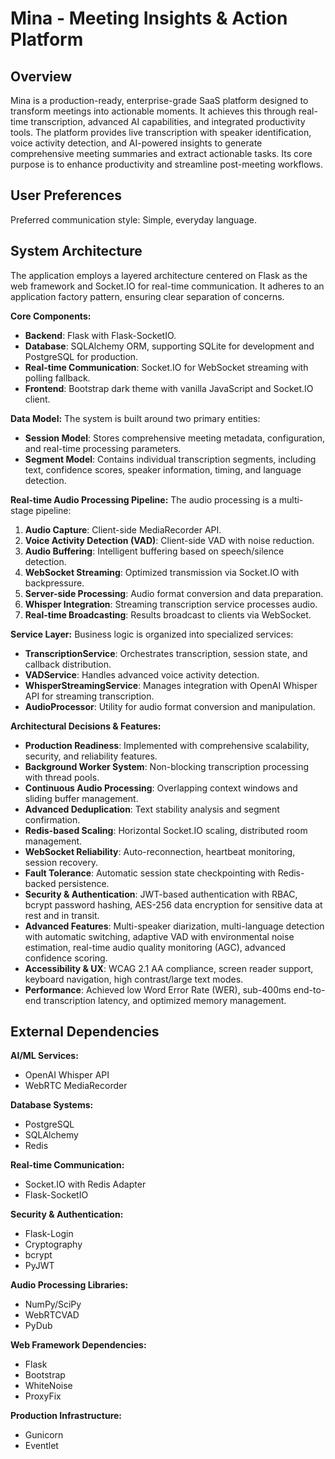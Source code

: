 # Mina - Meeting Insights & Action Platform

## Overview

Mina is a production-ready, enterprise-grade SaaS platform designed to transform meetings into actionable moments. It achieves this through real-time transcription, advanced AI capabilities, and integrated productivity tools. The platform provides live transcription with speaker identification, voice activity detection, and AI-powered insights to generate comprehensive meeting summaries and extract actionable tasks. Its core purpose is to enhance productivity and streamline post-meeting workflows.

## User Preferences

Preferred communication style: Simple, everyday language.

## System Architecture

The application employs a layered architecture centered on Flask as the web framework and Socket.IO for real-time communication. It adheres to an application factory pattern, ensuring clear separation of concerns.

**Core Components:**
- **Backend**: Flask with Flask-SocketIO.
- **Database**: SQLAlchemy ORM, supporting SQLite for development and PostgreSQL for production.
- **Real-time Communication**: Socket.IO for WebSocket streaming with polling fallback.
- **Frontend**: Bootstrap dark theme with vanilla JavaScript and Socket.IO client.

**Data Model:**
The system is built around two primary entities:
- **Session Model**: Stores comprehensive meeting metadata, configuration, and real-time processing parameters.
- **Segment Model**: Contains individual transcription segments, including text, confidence scores, speaker information, timing, and language detection.

**Real-time Audio Processing Pipeline:**
The audio processing is a multi-stage pipeline:
1.  **Audio Capture**: Client-side MediaRecorder API.
2.  **Voice Activity Detection (VAD)**: Client-side VAD with noise reduction.
3.  **Audio Buffering**: Intelligent buffering based on speech/silence detection.
4.  **WebSocket Streaming**: Optimized transmission via Socket.IO with backpressure.
5.  **Server-side Processing**: Audio format conversion and data preparation.
6.  **Whisper Integration**: Streaming transcription service processes audio.
7.  **Real-time Broadcasting**: Results broadcast to clients via WebSocket.

**Service Layer:**
Business logic is organized into specialized services:
-   **TranscriptionService**: Orchestrates transcription, session state, and callback distribution.
-   **VADService**: Handles advanced voice activity detection.
-   **WhisperStreamingService**: Manages integration with OpenAI Whisper API for streaming transcription.
-   **AudioProcessor**: Utility for audio format conversion and manipulation.

**Architectural Decisions & Features:**
-   **Production Readiness**: Implemented with comprehensive scalability, security, and reliability features.
-   **Background Worker System**: Non-blocking transcription processing with thread pools.
-   **Continuous Audio Processing**: Overlapping context windows and sliding buffer management.
-   **Advanced Deduplication**: Text stability analysis and segment confirmation.
-   **Redis-based Scaling**: Horizontal Socket.IO scaling, distributed room management.
-   **WebSocket Reliability**: Auto-reconnection, heartbeat monitoring, session recovery.
-   **Fault Tolerance**: Automatic session state checkpointing with Redis-backed persistence.
-   **Security & Authentication**: JWT-based authentication with RBAC, bcrypt password hashing, AES-256 data encryption for sensitive data at rest and in transit.
-   **Advanced Features**: Multi-speaker diarization, multi-language detection with automatic switching, adaptive VAD with environmental noise estimation, real-time audio quality monitoring (AGC), advanced confidence scoring.
-   **Accessibility & UX**: WCAG 2.1 AA compliance, screen reader support, keyboard navigation, high contrast/large text modes.
-   **Performance**: Achieved low Word Error Rate (WER), sub-400ms end-to-end transcription latency, and optimized memory management.

## External Dependencies

**AI/ML Services:**
-   OpenAI Whisper API
-   WebRTC MediaRecorder

**Database Systems:**
-   PostgreSQL
-   SQLAlchemy
-   Redis

**Real-time Communication:**
-   Socket.IO with Redis Adapter
-   Flask-SocketIO

**Security & Authentication:**
-   Flask-Login
-   Cryptography
-   bcrypt
-   PyJWT

**Audio Processing Libraries:**
-   NumPy/SciPy
-   WebRTCVAD
-   PyDub

**Web Framework Dependencies:**
-   Flask
-   Bootstrap
-   WhiteNoise
-   ProxyFix

**Production Infrastructure:**
-   Gunicorn
-   Eventlet